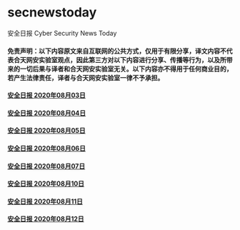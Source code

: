 # secnewstoday

安全日报 Cyber Security News Today

#### 免责声明：以下内容原文来自互联网的公共方式，仅用于有限分享，译文内容不代表合天网安实验室观点，因此第三方对以下内容进行分享、传播等行为，以及所带来的一切后果与译者和合天网安实验室无关。以下内容亦不得用于任何商业目的，若产生法律责任，译者与合天网安实验室一律不予承担。

#### [安全日报 2020年08月03日](https://github.com/hetianlab/secnewstoday/blob/master/Aug.2020/secnews-20200803.md)
#### [安全日报 2020年08月04日](https://github.com/hetianlab/secnewstoday/blob/master/Aug.2020/secnews-20200804.md)
#### [安全日报 2020年08月05日](https://github.com/hetianlab/secnewstoday/blob/master/Aug.2020/secnews-20200805.md)
#### [安全日报 2020年08月06日](https://github.com/hetianlab/secnewstoday/blob/master/Aug.2020/secnews-20200806.md)
#### [安全日报 2020年08月07日](https://github.com/hetianlab/secnewstoday/blob/master/Aug.2020/secnews-20200807.md)
#### [安全日报 2020年08月10日](https://github.com/hetianlab/secnewstoday/blob/master/Aug.2020/secnews-20200810.md)
#### [安全日报 2020年08月11日](https://github.com/hetianlab/secnewstoday/blob/master/Aug.2020/secnews-20200811.md)
#### [安全日报 2020年08月12日](https://github.com/hetianlab/secnewstoday/blob/master/Aug.2020/secnews-20200812.md)

